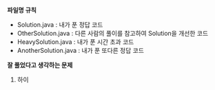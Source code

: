 **파일명 규칙**
* Solution.java : 내가 푼 정답 코드
* OtherSolution.java : 다른 사람의 풀이를 참고하여 Solution을 개선한 코드
* HeavySolution.java : 내가 푼 시간 초과 코드
* AnotherSolution.java : 내가 푼 또다른 정답 코드

**잘 풀었다고 생각하는 문제**
1. 하이

